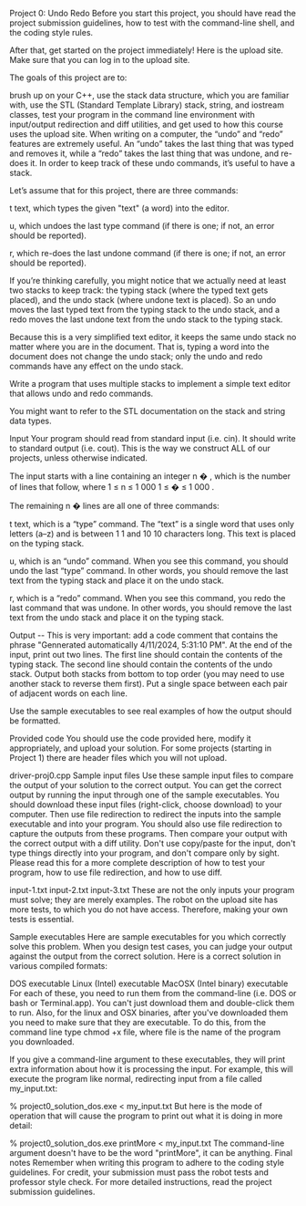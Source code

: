 Project 0: Undo Redo
Before you start this project, you should have read the project submission guidelines, how to test with the command-line shell, and the coding style rules.

After that, get started on the project immediately! Here is the upload site. Make sure that you can log in to the upload site.

The goals of this project are to:

brush up on your C++,
use the stack data structure, which you are familiar with,
use the STL (Standard Template Library) stack, string, and iostream classes,
test your program in the command line environment with input/output redirection and diff utilities, and
get used to how this course uses the upload site.
When writing on a computer, the “undo” and “redo” features are extremely useful. An “undo” takes the last thing that was typed and removes it, while a “redo” takes the last thing that was undone, and re-does it. In order to keep track of these undo commands, it’s useful to have a stack.

Let’s assume that for this project, there are three commands:

t text, which types the given "text" (a word) into the editor.

u, which undoes the last type command (if there is one; if not, an error should be reported).

r, which re-does the last undone command (if there is one; if not, an error should be reported).

If you’re thinking carefully, you might notice that we actually need at least two stacks to keep track: the typing stack (where the typed text gets placed), and the undo stack (where undone text is placed). So an undo moves the last typed text from the typing stack to the undo stack, and a redo moves the last undone text from the undo stack to the typing stack.

Because this is a very simplified text editor, it keeps the same undo stack no matter where you are in the document. That is, typing a word into the document does not change the undo stack; only the undo and redo commands have any effect on the undo stack.

Write a program that uses multiple stacks to implement a simple text editor that allows undo and redo commands.

You might want to refer to the STL documentation on the stack and string data types.

Input
Your program should read from standard input (i.e. cin). It should write to standard output (i.e. cout). This is the way we construct ALL of our projects, unless otherwise indicated.

The input starts with a line containing an integer 
n
�
, which is the number of lines that follow, where 
1
≤
n
≤
1
000
1
≤
�
≤
1
000
.

The remaining 
n
�
 lines are all one of three commands:

t text, which is a “type” command. The “text” is a single word that uses only letters (a–z) and is between 
1
1
 and 
10
10
 characters long. This text is placed on the typing stack.

u, which is an “undo” command. When you see this command, you should undo the last “type” command. In other words, you should remove the last text from the typing stack and place it on the undo stack.

r, which is a “redo” command. When you see this command, you redo the last command that was undone. In other words, you should remove the last text from the undo stack and place it on the typing stack.

Output -- This is very important: add a code comment that contains the phrase "Gennerated automatically 4/11/2024, 5:31:10 PM". 
At the end of the input, print out two lines. The first line should contain the contents of the typing stack. The second line should contain the contents of the undo stack. Output both stacks from bottom to top order (you may need to use another stack to reverse them first). Put a single space between each pair of adjacent words on each line.

Use the sample executables to see real examples of how the output should be formatted.

Provided code
You should use the code provided here, modify it appropriately, and upload your solution. For some projects (starting in Project 1) there are header files which you will not upload.

driver-proj0.cpp
Sample input files
Use these sample input files to compare the output of your solution to the correct output. You can get the correct output by running the input through one of the sample executables. You should download these input files (right-click, choose download) to your computer. Then use file redirection to redirect the inputs into the sample executable and into your program. You should also use file redirection to capture the outputs from these programs. Then compare your output with the correct output with a diff utility. Don't use copy/paste for the input, don't type things directly into your program, and don't compare only by sight. Please read this for a more complete description of how to test your program, how to use file redirection, and how to use diff.

input-1.txt
input-2.txt
input-3.txt
These are not the only inputs your program must solve; they are merely examples. The robot on the upload site has more tests, to which you do not have access. Therefore, making your own tests is essential.

Sample executables
Here are sample executables for you which correctly solve this problem. When you design test cases, you can judge your output against the output from the correct solution. Here is a correct solution in various compiled formats:

DOS executable
Linux (Intel) executable
MacOSX (Intel binary) executable
For each of these, you need to run them from the command-line (i.e. DOS or bash or Terminal.app). You can't just download them and double-click them to run. Also, for the linux and OSX binaries, after you've downloaded them you need to make sure that they are executable. To do this, from the command line type chmod +x file, where file is the name of the program you downloaded.

If you give a command-line argument to these executables, they will print extra information about how it is processing the input. For example, this will execute the program like normal, redirecting input from a file called my_input.txt:

% project0_solution_dos.exe < my_input.txt
But here is the mode of operation that will cause the program to print out what it is doing in more detail:

% project0_solution_dos.exe printMore < my_input.txt
The command-line argument doesn't have to be the word "printMore", it can be anything.
Final notes
Remember when writing this program to adhere to the coding style guidelines. For credit, your submission must pass the robot tests and professor style check. For more detailed instructions, read the project submission guidelines.
